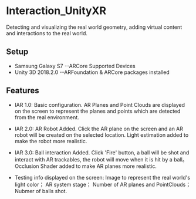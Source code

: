# Interaction_UnityXR
Detecting and visualizing the real world geometry, adding virtual content and interactions to the real world.

## Setup
* Samsung Galaxy S7 --ARCore Supported Devices
* Unity 3D 2018.2.0 --ARFoundation & ARCore packages installed

## Features
* IAR 1.0: Basic configuration.
AR Planes and Point Clouds are displayed on the screen to represent the planes and points which are detected from the real environment.

* IAR 2.0: AR Robot Added.
Click the AR plane on the screen and an AR robot will be created on the selected location. Light estimation added to make the robot more realistic.

* IAR 3.0: Ball interaction Added.
Click 'Fire' button, a ball will be shot and interact with AR trackables, the robot will move when it is hit by a ball。 Occlusion Shader added to make AR planes more realistic.

* Testing info displayed on the screen:
Image to represent the real world's light color；
AR system stage；
Number of AR planes and PointClouds；
Nubmer of balls shot.

